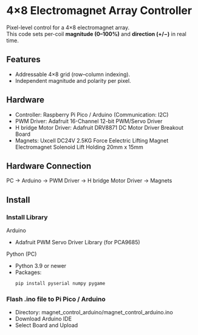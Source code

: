# 4×8 Electromagnet Array Controller

Pixel-level control for a 4×8 electromagnet array.  
This code sets per-coil **magnitude (0–100%)** and **direction (+/−)** in real time.

## Features
- Addressable 4×8 grid (row–column indexing).
- Independent magnitude and polarity per pixel.

## Hardware
- Controller: Raspberry Pi Pico / Arduino (Communication: I2C) 
- PWM Driver: Adafruit 16-Channel 12-bit PWM/Servo Driver
- H bridge Motor Driver: Adafruit DRV8871 DC Motor Driver Breakout Board 
- Magnets: Uxcell DC24V 2.5KG Force Eelectric Lifting Magnet Electromagnet Solenoid Lift Holding 20mm x 15mm

## Hardware Connection
PC -> Arduino -> PWM Driver -> H bridge Motor Driver -> Magnets


## Install 

### Install Library
Arduino
- Adafruit PWM Servo Driver Library (for PCA9685)

Python (PC)
- Python 3.9 or newer
- Packages:
  ```bash
  pip install pyserial numpy pygame

### Flash .ino file to Pi Pico / Arduino
- Directory: magnet_control_arduino/magnet_control_arduino.ino
- Download Arduino IDE 
- Select Board and Upload

### 